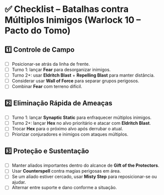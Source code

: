 # ✅ Checklist – Batalhas contra Múltiplos Inimigos (Warlock 10 – Pacto do Tomo)

## 1️⃣ Controle de Campo
- [ ] Posicionar-se atrás da linha de frente.
- [ ] Turno 1: lançar **Fear** para desorganizar inimigos.
- [ ] Turno 2+: usar **Eldritch Blast** + **Repelling Blast** para manter distância.
- [ ] Considerar usar **Wall of Force** para separar grupos perigosos.
- [ ] Combinar **Fear** com terreno difícil.

## 2️⃣ Eliminação Rápida de Ameaças
- [ ] Turno 1: lançar **Synaptic Static** para enfraquecer múltiplos inimigos.
- [ ] Turno 2+: lançar **Hex** no alvo prioritário e atacar com **Eldritch Blast**.
- [ ] Trocar **Hex** para o próximo alvo após derrubar o atual.
- [ ] Priorizar conjuradores e inimigos com ataques múltiplos.

## 3️⃣ Proteção e Sustentação
- [ ] Manter aliados importantes dentro do alcance de **Gift of the Protectors**.
- [ ] Usar **Counterspell** contra magias perigosas em área.
- [ ] Se um aliado estiver cercado, usar **Misty Step** para reposicionar-se ou ajudar.
- [ ] Alternar entre suporte e dano conforme a situação.
